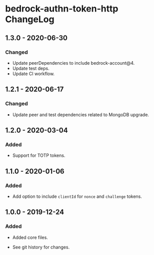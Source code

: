 # bedrock-authn-token-http ChangeLog

## 1.3.0 - 2020-06-30

### Changed
- Update peerDependencies to include bedrock-account@4.
- Update test deps.
- Update CI workflow.

## 1.2.1 - 2020-06-17

### Changed
- Update peer and test dependencies related to MongoDB upgrade.

## 1.2.0 - 2020-03-04

### Added
- Support for TOTP tokens.

## 1.1.0 - 2020-01-06

### Added
- Add option to include `clientId` for `nonce` and `challenge` tokens.

## 1.0.0 - 2019-12-24

### Added
- Added core files.

- See git history for changes.
